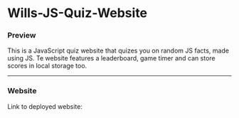 # Wills-JS-Quiz-Website

### Preview

This is a JavaScript quiz website that quizes you on random JS facts, made using JS. Te website features a leaderboard, game timer and can store scores in local storage too. 

---

### Website 

Link to deployed website:
